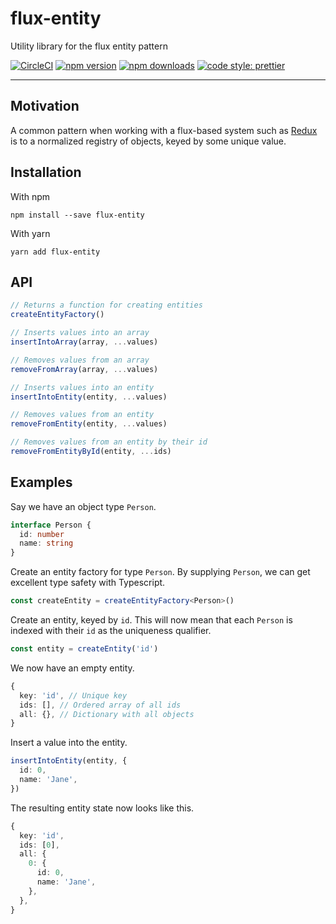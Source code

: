 # flux-entity

Utility library for the flux entity pattern

[![CircleCI](https://img.shields.io/circleci/build/github/Glinkis/flux-entity?style=flat-square)](https://circleci.com/gh/Glinkis/flux-entity)
[![npm version](https://img.shields.io/npm/v/flux-entity.svg?style=flat-square)](https://www.npmjs.com/package/flux-entity)
[![npm downloads](https://img.shields.io/npm/dw/flux-entity.svg?style=flat-square)](https://www.npmjs.com/package/flux-entity)
[![code style: prettier](https://img.shields.io/badge/code_style-prettier-ff69b4.svg?style=flat-square)](https://github.com/prettier/prettier)

---

## Motivation

A common pattern when working with a flux-based system such as [Redux](https://redux.js.org) is to a normalized registry of objects, keyed by some unique value.

## Installation

With npm

```shell
npm install --save flux-entity
```

With yarn

```shell
yarn add flux-entity
```

## API

```typescript
// Returns a function for creating entities
createEntityFactory()

// Inserts values into an array
insertIntoArray(array, ...values)

// Removes values from an array
removeFromArray(array, ...values)

// Inserts values into an entity
insertIntoEntity(entity, ...values)

// Removes values from an entity
removeFromEntity(entity, ...values)

// Removes values from an entity by their id
removeFromEntityById(entity, ...ids)
```

## Examples

Say we have an object type `Person`.

```typescript
interface Person {
  id: number
  name: string
}
```

Create an entity factory for type `Person`. By supplying `Person`, we can get excellent type safety with Typescript.

```typescript
const createEntity = createEntityFactory<Person>()
```

Create an entity, keyed by `id`. This will now mean that each `Person` is indexed with their `id` as the uniqueness qualifier.

```typescript
const entity = createEntity('id')
```

We now have an empty entity.

```typescript
{
  key: 'id', // Unique key
  ids: [], // Ordered array of all ids
  all: {}, // Dictionary with all objects
}
```

Insert a value into the entity.

```typescript
insertIntoEntity(entity, {
  id: 0,
  name: 'Jane',
})
```

The resulting entity state now looks like this.

```typescript
{
  key: 'id',
  ids: [0],
  all: {
    0: {
      id: 0,
      name: 'Jane',
    },
  },
}
```
